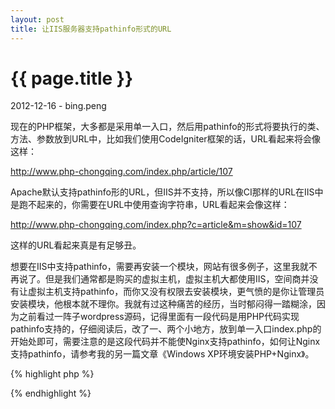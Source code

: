 ```yaml
---
layout: post
title: 让IIS服务器支持pathinfo形式的URL
---
```


{{ page.title }}
================


<p class="meta">2012-12-16 - bing.peng</p>

现在的PHP框架，大多都是采用单一入口，然后用pathinfo的形式将要执行的类、方法、参数放到URL中，比如我们使用CodeIgniter框架的话，URL看起来将会像这样：

http://www.php-chongqing.com/index.php/article/107

Apache默认支持pathinfo形的URL，但IIS并不支持，所以像CI那样的URL在IIS中是跑不起来的，你需要在URL中使用查询字符串，URL看起来会像这样：

http://www.php-chongqing.com/index.php?c=article&m=show&id=107

这样的URL看起来真是有足够丑。

想要在IIS中支持pathinfo，需要再安装一个模块，网站有很多例子，这里我就不再说了。但是我们通常都是购买的虚拟主机，虚拟主机大都使用IIS，空间商并没有让虚拟主机支持pathinfo，而你又没有权限去安装模块，更气愤的是你让管理员安装模块，他根本就不理你。我就有过这种痛苦的经历，当时郁闷得一踏糊涂，因为之前看过一阵子wordpress源码，记得里面有一段代码是用PHP代码实现pathinfo支持的，仔细阅读后，改了一、两个小地方，放到单一入口index.php的开始处即可，需要注意的是这段代码并不能使Nginx支持pathinfo，如何让Nginx支持pathinfo，请参考我的另一篇文章《Windows XP环境安装PHP+Nginx》。

{% highlight php %}
<?php
// Fix for IIS when running with PHP ISAPI
if ( empty( $_SERVER['REQUEST_URI'] ) || 
	( php_sapi_name() != 'cgi-fcgi' && 
		preg_match( '/^Microsoft-IIS\//', $_SERVER['SERVER_SOFTWARE'] ) ) ) {
    // IIS Mod-Rewrite
    if (isset($_SERVER['HTTP_X_ORIGINAL_URL'])) {
        $_SERVER['REQUEST_URI'] = $_SERVER['HTTP_X_ORIGINAL_URL'];
    }
    // IIS Isapi_Rewrite
    else if (isset($_SERVER['HTTP_X_REWRITE_URL'])) {
        $_SERVER['REQUEST_URI'] = $_SERVER['HTTP_X_REWRITE_URL'];
    }
    else {
        // Use ORIG_PATH_INFO if there is no PATH_INFO
        if ( !isset($_SERVER['PATH_INFO']) && isset($_SERVER['ORIG_PATH_INFO']) )
			$_SERVER['PATH_INFO'] = $_SERVER['ORIG_PATH_INFO'];

		// Some IIS + PHP configurations puts the script-name in the path-info
		// (No need to append it twice)
		if ( isset($_SERVER['PATH_INFO']) ) {
			if ( $_SERVER['PATH_INFO'] == $_SERVER['SCRIPT_NAME'] )
				$_SERVER['REQUEST_URI'] = $_SERVER['PATH_INFO'];
			else
				$_SERVER['REQUEST_URI'] = 
					$_SERVER['SCRIPT_NAME'] . $_SERVER['PATH_INFO'];
        }

		// Append the query string if it exists and isn't null
		if (isset($_SERVER['QUERY_STRING']) && !empty($_SERVER['QUERY_STRING'])) {
			$_SERVER['REQUEST_URI'] .= '?' . $_SERVER['QUERY_STRING'];
		}
    }
}

$PHP_SELF = $_SERVER['PHP_SELF'];
$_SERVER['PHP_SELF'] = $PHP_SELF = preg_replace("/(\?.*)?$/",'',$_SERVER["REQUEST_URI"]);
?>
{% endhighlight %}
